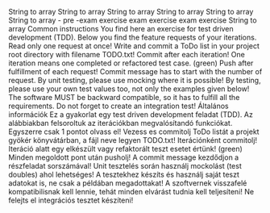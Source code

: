 String to array String to array String to array String to array String to array String to array - pre -exam exercise exam exercise exam exercise
String to array
Common instructions
You find here an exercise for test driven development (TDD). Below you find the feature requests of your iterations. Read only one request at once! Write and commit a ToDo list in your project root directory with filename TODO.txt! Commit after each iteration! One iteration means one completed or refactored test case. (green) Push after fulfillment of each request! Commit message has to start with the number of request. By unit testing, please use mocking where it is possible! By testing, please use your own test values too, not only the examples given below! The software MUST be backward compatible, so it has to fulfill all the requirements. Do not forget to create an integration test!
Általános információk
Ez a gyakorlat egy test driven development feladat (TDD). Az alábbiakban felsoroltuk az iterációkban megvalósítandó funkciókat. Egyszerre csak 1 pontot olvass el! Vezess es commitolj ToDo listát a projekt gyökér könyvátárban, a fájl neve legyen TODO.txt! Iterációnként commitolj! Iteráció alatt egy elkészült vagy refaktorált teszt esetet értünk! (green) Minden megoldott pont után pusholj! A commit message kezdődjon a részfeladat sorszámával! Unit tesztelés során használj mockolást (test doubles) ahol lehetséges! A tesztekhez készíts és használj saját teszt adatokat is, ne csak a példában megadottakat! A szoftvernek visszafelé kompatibilisnak kell lennie, tehát minden elvárást tudnia kell teljesíteni! Ne felejts el integrációs tesztet készíteni!